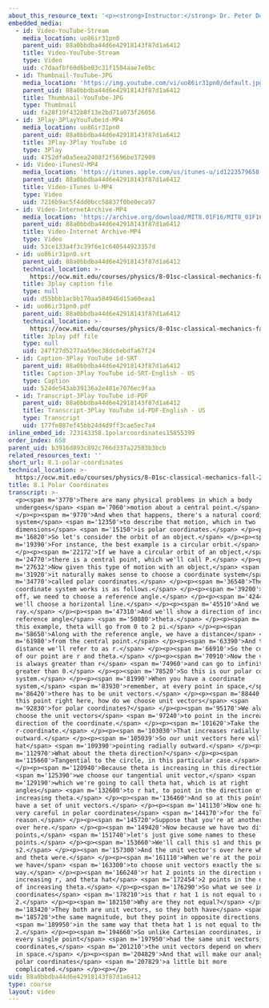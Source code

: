 ```yaml
---
about_this_resource_text: '<p><strong>Instructor:</strong> Dr. Peter Dourmashkin</p>'
embedded_media:
  - id: Video-YouTube-Stream
    media_location: uo86ir31pn0
    parent_uid: 88a0bbdba44d6e42918143f87d1a6412
    title: Video-YouTube-Stream
    type: Video
    uid: c7daafbf60d6be83c31f1504aae7e0bc
  - id: Thumbnail-YouTube-JPG
    media_location: 'https://img.youtube.com/vi/uo86ir31pn0/default.jpg'
    parent_uid: 88a0bbdba44d6e42918143f87d1a6412
    title: Thumbnail-YouTube-JPG
    type: Thumbnail
    uid: fa28f19f432b8f13e2bd71a073f26056
  - id: 3Play-3PlayYouTubeid-MP4
    media_location: uo86ir31pn0
    parent_uid: 88a0bbdba44d6e42918143f87d1a6412
    title: 3Play-3Play YouTube id
    type: 3Play
    uid: 4752dfa0a5eea2408f2f5696be372909
  - id: Video-iTunesU-MP4
    media_location: 'https://itunes.apple.com/us/itunes-u/id1223579658'
    parent_uid: 88a0bbdba44d6e42918143f87d1a6412
    title: Video-iTunes U-MP4
    type: Video
    uid: 7216b9ac5f4dd0bcc58837f0be0eca97
  - id: Video-InternetArchive-MP4
    media_location: 'https://archive.org/download/MIT8.01F16/MIT8_01F16_L08v01_360p.mp4'
    parent_uid: 88a0bbdba44d6e42918143f87d1a6412
    title: Video-Internet Archive-MP4
    type: Video
    uid: 53ce133a4f3c39f6e1c640544923357d
  - id: uo86ir31pn0.srt
    parent_uid: 88a0bbdba44d6e42918143f87d1a6412
    technical_location: >-
      https://ocw.mit.edu/courses/physics/8-01sc-classical-mechanics-fall-2016/week-3-circular-motion/8.1-polar-coordinates/8.1-polar-coordinates/uo86ir31pn0.srt
    title: 3play caption file
    type: null
    uid: d55bbb1acbb170aa584946d15a60eaa1
  - id: uo86ir31pn0.pdf
    parent_uid: 88a0bbdba44d6e42918143f87d1a6412
    technical_location: >-
      https://ocw.mit.edu/courses/physics/8-01sc-classical-mechanics-fall-2016/week-3-circular-motion/8.1-polar-coordinates/8.1-polar-coordinates/uo86ir31pn0.pdf
    title: 3play pdf file
    type: null
    uid: 247f27d5277aa59ec38dc6ebdfa67f24
  - id: Caption-3Play YouTube id-SRT
    parent_uid: 88a0bbdba44d6e42918143f87d1a6412
    title: Caption-3Play YouTube id-SRT-English - US
    type: Caption
    uid: 524de543ab39136a2e481e7076ec9faa
  - id: Transcript-3Play YouTube id-PDF
    parent_uid: 88a0bbdba44d6e42918143f87d1a6412
    title: Transcript-3Play YouTube id-PDF-English - US
    type: Transcript
    uid: 177fe887ef45bb24d4d9ff3cae5ec7a4
inline_embed_id: 723143358.1polarcoordinates15855399
order_index: 658
parent_uid: b3916d893c892c766d337a22583b3bcb
related_resources_text: ''
short_url: 8.1-polar-coordinates
technical_location: >-
  https://ocw.mit.edu/courses/physics/8-01sc-classical-mechanics-fall-2016/week-3-circular-motion/8.1-polar-coordinates/8.1-polar-coordinates
title: 8.1 Polar Coordinates
transcript: >-
  <p><span m='3770'>There are many physical problems in which a body
  undergoes</span> <span m='7060'>motion about a central point.</span>
  </p><p><span m='9770'>And when that happens, there's a natural coordinate
  system</span> <span m='12350'>to describe that motion, which in two
  dimensions</span> <span m='15150'>is polar coordinates.</span> </p><p><span
  m='16820'>So let's consider the orbit of an object.</span> </p><p><span
  m='19390'>For instance, the best example is a circular orbit.</span>
  </p><p><span m='22172'>If we have a circular orbit of an object,</span> <span
  m='24770'>there is a central point, which we'll call P.</span> </p><p><span
  m='27632'>Now given this type of motion with an object,</span> <span
  m='31920'>it naturally makes sense to choose a coordinate system</span> <span
  m='34770'>called polar coordinates.</span> </p><p><span m='36540'>The way that
  coordinate system works is as follows.</span> </p><p><span m='39200'>First
  off, we need to choose a reference angle.</span> </p><p><span m='42440'>And so
  we'll choose a horizontal line.</span> </p><p><span m='45510'>And we'll draw a
  ray.</span> </p><p><span m='47310'>And we'll show a direction of increasing
  reference angle</span> <span m='50880'>theta.</span> </p><p><span m='52140'>In
  this example, theta will go from 0 to 2 pi.</span> </p><p><span
  m='58650'>Along with the reference angle, we have a distance</span> <span
  m='61980'>from the central point.</span> </p><p><span m='63390'>And that
  distance we'll refer to as r.</span> </p><p><span m='66910'>So the coordinates
  of our point are r and theta.</span> </p><p><span m='70910'>Now the variable r
  is always greater than r</span> <span m='74960'>and can go to infinity--
  greater than 0.</span> </p><p><span m='78520'>So this is our polar coordinate
  system.</span> </p><p><span m='81990'>When you have a coordinate
  system,</span> <span m='83930'>remember, at every point in space,</span> <span
  m='86420'>there has to be unit vectors.</span> </p><p><span m='88440'>So at
  this point right here, how do we choose unit vectors</span> <span
  m='92830'>for polar coordinates?</span> </p><p><span m='95170'>We always
  choose the unit vectors</span> <span m='97240'>to point in the increasing
  direction of the coordinate.</span> </p><p><span m='101620'>Take the
  r-coordinate.</span> </p><p><span m='103030'>That increases radially
  outward.</span> </p><p><span m='105039'>So our unit vectors here will have a r
  hat</span> <span m='109390'>pointing radially outward.</span> </p><p><span
  m='112970'>What about the theta direction?</span> </p><p><span
  m='115660'>Tangential to the circle, in this particular case.</span>
  </p><p><span m='120940'>Because theta is increasing in this direction,</span>
  <span m='125390'>we choose our tangential unit vector,</span> <span
  m='129190'>which we're going to call theta hat, which is at right
  angles</span> <span m='132600'>to r hat, to point in the direction of
  increasing theta.</span> </p><p><span m='136460'>And so at this point, we now
  have a set of unit vectors.</span> </p><p><span m='141130'>Now one has to be
  very careful in polar coordinates</span> <span m='144170'>for the following
  reason.</span> </p><p><span m='145720'>Suppose that you're at another point
  over here.</span> </p><p><span m='149420'>Now because we have two different
  points,</span> <span m='151740'>let's just give some names to these
  points.</span> </p><p><span m='153660'>We'll call this s1 and this point
  s2.</span> </p><p><span m='157300'>And the unit vector's over here where r1
  and theta were.</span> </p><p><span m='161110'>When we're at the point as 2,
  we have</span> <span m='163300'>to choose unit vectors exactly the same
  way.</span> </p><p><span m='166240'>r hat 2 points in the direction of
  increasing r, and theta hat</span> <span m='172454'>2 points in the direction
  of increasing theta.</span> </p><p><span m='176290'>So what we see in polar
  coordinates</span> <span m='178210'>is that r hat 1 is not equal to r hat
  2.</span> </p><p><span m='182150'>Why are they not equal?</span> </p><p><span
  m='183420'>They both are unit vectors, so they both have</span> <span
  m='185720'>the same magnitude, but they point in opposite directions,</span>
  <span m='189950'>in the same way that theta hat 1 is not equal to theta hat
  2.</span> </p><p><span m='194660'>So unlike Cartesian coordinates, in which at
  every single point</span> <span m='197950'>had the same unit vectors, in polar
  coordinates,</span> <span m='201210'>the unit vectors depend on where you are
  in space.</span> </p><p><span m='204829'>And that will make our analysis on
  polar coordinates</span> <span m='207829'>a little bit more
  complicated.</span> </p><p></p>
uid: 88a0bbdba44d6e42918143f87d1a6412
type: course
layout: video
---
```

